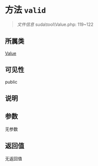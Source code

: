 # 方法 `valid`

> *文件信息* suda\tool\Value.php: 119~122

## 所属类 

[Value](../Value.md)

## 可见性

public

## 说明



## 参数


无参数


## 返回值

无返回值
